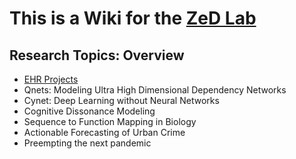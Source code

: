 # This is a Wiki for the [ZeD Lab](zed.uchicago.edu)
## Research Topics: Overview

* [EHR Projects](https://readymag.com/zed/zero/)
* Qnets: Modeling Ultra High Dimensional Dependency Networks
* Cynet: Deep Learning without Neural Networks
* Cognitive Dissonance Modeling
* Sequence to Function Mapping in Biology
* Actionable Forecasting of Urban Crime
* Preempting the next pandemic